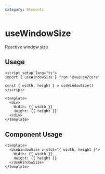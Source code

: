 ```yaml
---
category: Elements
---
```


# useWindowSize

Reactive window size

## Usage

```vue
<script setup lang="ts">
import { useWindowSize } from '@vueuse/core'

const { width, height } = useWindowSize()
</script>

<template>
  <div>
    Width: {{ width }}
    Height: {{ height }}
  </div>
</template>
```

## Component Usage

```vue
<template>
  <UseWindowSize v-slot="{ width, height }">
    Width: {{ width }}
    Height: {{ height }}
  </UseWindowSize>
</template>
```
